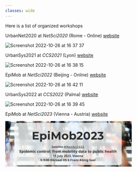 ```yaml
---
classes: wide
---
```


Here is a list of organized workshops

UrbanNet2020 at *NetSci2020* (Rome - Online)
[website](http://urbannet2020.ifisc.uib-csic.es)

<img width="400" alt="Screenshot 2022-10-26 at 16 37 37" src="https://user-images.githubusercontent.com/26024985/198056027-e3e93d87-9a2e-484b-aaf1-ebe7f6015b55.png">

UrbanSys2021 at *CCS2021* (Lyon)
[website](https://urbansys2021.ifisc.uib-csic.es)

<img width="400" alt="Screenshot 2022-10-26 at 16 38 15" src="https://user-images.githubusercontent.com/26024985/198056182-1b4482e8-91f9-4e2c-af62-2d953961c756.png">

EpiMob at *NetSci2022* (Beijing - Online)
[website](https://epimob.weebly.com)

<img width="400" alt="Screenshot 2022-10-26 at 16 42 11" src="https://user-images.githubusercontent.com/26024985/198057208-9a933d97-5494-42f1-8429-82f6c1b96fec.png">

UrbanSys2022 at *CCS2022* (Palma) 
[website](https://urbansys2022.weebly.com)

<img width="400" alt="Screenshot 2022-10-26 at 16 39 45" src="https://user-images.githubusercontent.com/26024985/198056846-9b590986-7575-4b95-9dbe-33a9c2edfac3.png">

EpiMob at *NetSci2023* (Vienna - Austria)
[website](https://epimob2023.weebly.com)

<img width="400" alt="Screenshot 2023-12-01 at 14 04 45" img src="/assets/images/287271105-ac7a676c-1454-44d2-ad18-f0ad1a3ab240.png">


<img width="400" alt="">

